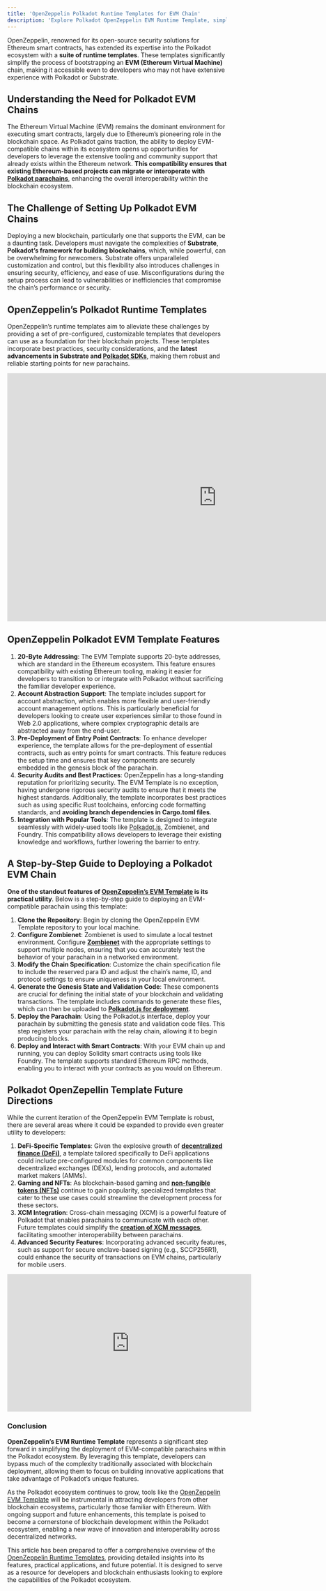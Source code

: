 ```yaml
---
title: 'OpenZeppelin Polkadot Runtime Templates for EVM Chain'
description: 'Explore Polkadot OpenZeppelin EVM Runtime Template, simplifying secure parachain deployment with Ethereum compatibility.'
---
```

OpenZeppelin, renowned for its open-source security solutions for Ethereum smart contracts, has extended its expertise into the Polkadot ecosystem with a **suite of runtime templates**. These templates significantly simplify the process of bootstrapping an **EVM (Ethereum Virtual Machine)** chain, making it accessible even to developers who may not have extensive experience with Polkadot or Substrate.

Understanding the Need for Polkadot EVM Chains
----------------------------------------------

The Ethereum Virtual Machine (EVM) remains the dominant environment for executing smart contracts, largely due to Ethereum’s pioneering role in the blockchain space. As Polkadot gains traction, the ability to deploy EVM-compatible chains within its ecosystem opens up opportunities for developers to leverage the extensive tooling and community support that already exists within the Ethereum network. **This compatibility ensures that existing Ethereum-based projects can migrate or interoperate with [Polkadot parachains](https://dablock.com/dapps/)**, enhancing the overall interoperability within the blockchain ecosystem.

The Challenge of Setting Up Polkadot EVM Chains
-----------------------------------------------

Deploying a new blockchain, particularly one that supports the EVM, can be a daunting task. Developers must navigate the complexities of **Substrate**, **Polkadot’s framework for building blockchains**, which, while powerful, can be overwhelming for newcomers. Substrate offers unparalleled customization and control, but this flexibility also introduces challenges in ensuring security, efficiency, and ease of use. Misconfigurations during the setup process can lead to vulnerabilities or inefficiencies that compromise the chain’s performance or security.

OpenZeppelin’s Polkadot Runtime Templates
-----------------------------------------

OpenZeppelin’s runtime templates aim to alleviate these challenges by providing a set of pre-configured, customizable templates that developers can use as a foundation for their blockchain projects. These templates incorporate best practices, security considerations, and the **latest advancements in Substrate and [Polkadot SDKs](https://github.com/paritytech/polkadot-sdk)**, making them robust and reliable starting points for new parachains.

<iframe allowfullscreen="allowfullscreen" frameborder="0" height="569" src="https://docs.google.com/presentation/d/e/2PACX-1vQelE81wZxQoPnOzAAs8pwlfFoRoLyWnb51MIu_SRsg0pgm2WKD08440GvWL-PKRRI-ZciuZPNTk29I/embed?start=false&loop=false&delayms=60000" width="960"></iframe>

OpenZeppelin Polkadot EVM Template Features
-------------------------------------------

1. **20-Byte Addressing**: The EVM Template supports 20-byte addresses, which are standard in the Ethereum ecosystem. This feature ensures compatibility with existing Ethereum tooling, making it easier for developers to transition to or integrate with Polkadot without sacrificing the familiar developer experience.
2. **Account Abstraction Support**: The template includes support for account abstraction, which enables more flexible and user-friendly account management options. This is particularly beneficial for developers looking to create user experiences similar to those found in Web 2.0 applications, where complex cryptographic details are abstracted away from the end-user.
3. **Pre-Deployment of Entry Point Contracts**: To enhance developer experience, the template allows for the pre-deployment of essential contracts, such as entry points for smart contracts. This feature reduces the setup time and ensures that key components are securely embedded in the genesis block of the parachain.
4. **Security Audits and Best Practices**: OpenZeppelin has a long-standing reputation for prioritizing security. The EVM Template is no exception, having undergone rigorous security audits to ensure that it meets the highest standards. Additionally, the template incorporates best practices such as using specific Rust toolchains, enforcing code formatting standards, and **avoiding branch dependencies in Cargo.toml files**.
5. **Integration with Popular Tools**: The template is designed to integrate seamlessly with widely-used tools like [Polkadot.js](https://dablock.com/dapps/polkadotjs/), Zombienet, and Foundry. This compatibility allows developers to leverage their existing knowledge and workflows, further lowering the barrier to entry.

A Step-by-Step Guide to Deploying a Polkadot EVM Chain
------------------------------------------------------

**One of the standout features of [OpenZeppelin’s EVM Template](https://github.com/OpenZeppelin/polkadot-evm-runtime-template) is its practical utility**. Below is a step-by-step guide to deploying an EVM-compatible parachain using this template:

1. **Clone the Repository**: Begin by cloning the OpenZeppelin EVM Template repository to your local machine.
2. **Configure Zombienet**: Zombienet is used to simulate a local testnet environment. Configure [**Zombienet**](https://github.com/paritytech/zombienet) with the appropriate settings to support multiple nodes, ensuring that you can accurately test the behavior of your parachain in a networked environment.
3. **Modify the Chain Specification**: Customize the chain specification file to include the reserved para ID and adjust the chain’s name, ID, and protocol settings to ensure uniqueness in your local environment.
4. **Generate the Genesis State and Validation Code**: These components are crucial for defining the initial state of your blockchain and validating transactions. The template includes commands to generate these files, which can then be uploaded to [**Polkadot.js for deployment**](https://dablock.com/dapps/polkadotjs/).
5. **Deploy the Parachain**: Using the Polkadot.js interface, deploy your parachain by submitting the genesis state and validation code files. This step registers your parachain with the relay chain, allowing it to begin producing blocks.
6. **Deploy and Interact with Smart Contracts**: With your EVM chain up and running, you can deploy Solidity smart contracts using tools like Foundry. The template supports standard Ethereum RPC methods, enabling you to interact with your contracts as you would on Ethereum.

Polkadot OpenZepellin Template Future Directions
------------------------------------------------

While the current iteration of the OpenZeppelin EVM Template is robust, there are several areas where it could be expanded to provide even greater utility to developers:

1. **DeFi-Specific Templates**: Given the explosive growth of [**decentralized finance (DeFi)**](https://dablock.com/polkadot-defi-projects/), a template tailored specifically to DeFi applications could include pre-configured modules for common components like decentralized exchanges (DEXs), lending protocols, and automated market makers (AMMs).
2. **Gaming and NFTs**: As blockchain-based gaming and [**non-fungible tokens (NFTs)**](https://dablock.com/polkadot-nft-marketplaces/) continue to gain popularity, specialized templates that cater to these use cases could streamline the development process for these sectors.
3. **XCM Integration**: Cross-chain messaging (XCM) is a powerful feature of Polkadot that enables parachains to communicate with each other. Future templates could simplify the [**creation of XCM messages**](https://dablock.com/guides/understanding-polkadot-xcm-a-comprehensive-guide/), facilitating smoother interoperability between parachains.
4. **Advanced Security Features**: Incorporating advanced security features, such as support for secure enclave-based signing (e.g., SCCP256R1), could enhance the security of transactions on EVM chains, particularly for mobile users.

<iframe allowfullscreen="allowfullscreen" frameborder="0" height="315" src="https://www.youtube.com/embed/QC1EH7psMhg?si=PYxP5qbk3vUuiHNI" title="YouTube video player" width="560"></iframe>

### Conclusion

**OpenZeppelin’s EVM Runtime Template** represents a significant step forward in simplifying the deployment of EVM-compatible parachains within the Polkadot ecosystem. By leveraging this template, developers can bypass much of the complexity traditionally associated with blockchain deployment, allowing them to focus on building innovative applications that take advantage of Polkadot’s unique features.

As the Polkadot ecosystem continues to grow, tools like the [OpenZeppelin EVM Template](https://github.com/OpenZeppelin/polkadot-evm-runtime-template) will be instrumental in attracting developers from other blockchain ecosystems, particularly those familiar with Ethereum. With ongoing support and future enhancements, this template is poised to become a cornerstone of blockchain development within the Polkadot ecosystem, enabling a new wave of innovation and interoperability across decentralized networks.

This article has been prepared to offer a comprehensive overview of the [OpenZeppelin Runtime Templates](https://github.com/OpenZeppelin/polkadot-evm-runtime-template), providing detailed insights into its features, practical applications, and future potential. It is designed to serve as a resource for developers and blockchain enthusiasts looking to explore the capabilities of the Polkadot ecosystem.